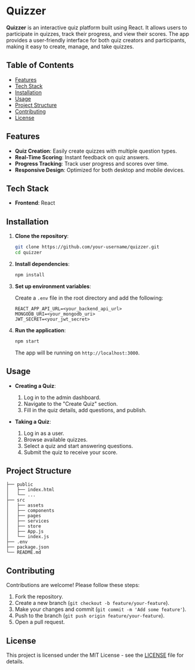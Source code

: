 # Quizzer

**Quizzer** is an interactive quiz platform built using React. It allows users to participate in quizzes, track their progress, and view their scores. The app provides a user-friendly interface for both quiz creators and participants, making it easy to create, manage, and take quizzes.

## Table of Contents

- [Features](#features)
- [Tech Stack](#tech-stack)
- [Installation](#installation)
- [Usage](#usage)
- [Project Structure](#project-structure)
- [Contributing](#contributing)
- [License](#license)

## Features

- **Quiz Creation**: Easily create quizzes with multiple question types.
- **Real-Time Scoring**: Instant feedback on quiz answers.
- **Progress Tracking**: Track user progress and scores over time.
- **Responsive Design**: Optimized for both desktop and mobile devices.

## Tech Stack

- **Frontend**: React

## Installation

1. **Clone the repository**:

   ```bash
   git clone https://github.com/your-username/quizzer.git
   cd quizzer
   ```

2. **Install dependencies**:

   ```bash
   npm install
   ```

3. **Set up environment variables**:

   Create a `.env` file in the root directory and add the following:

   ```env
   REACT_APP_API_URL=<your_backend_api_url>
   MONGODB_URI=<your_mongodb_uri>
   JWT_SECRET=<your_jwt_secret>
   ```

4. **Run the application**:

   ```bash
   npm start
   ```

   The app will be running on `http://localhost:3000`.

## Usage

- **Creating a Quiz**:
  1. Log in to the admin dashboard.
  2. Navigate to the "Create Quiz" section.
  3. Fill in the quiz details, add questions, and publish.

- **Taking a Quiz**:
  1. Log in as a user.
  2. Browse available quizzes.
  3. Select a quiz and start answering questions.
  4. Submit the quiz to receive your score.

## Project Structure

```plaintext
├── public
│   ├── index.html
│   └── ...
├── src
│   ├── assets
│   ├── components
│   ├── pages
│   ├── services
│   ├── store
│   ├── App.js
│   └── index.js
├── .env
├── package.json
└── README.md
```

## Contributing

Contributions are welcome! Please follow these steps:

1. Fork the repository.
2. Create a new branch (`git checkout -b feature/your-feature`).
3. Make your changes and commit (`git commit -m 'Add some feature'`).
4. Push to the branch (`git push origin feature/your-feature`).
5. Open a pull request.

## License

This project is licensed under the MIT License - see the [LICENSE](LICENSE) file for details.
